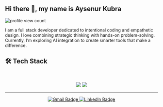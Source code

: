 ## Hi there 👋, my name is Aysenur Kubra

![profile view count](https://komarev.com/ghpvc/?username=AysenurKubra)

I am a full stack developer dedicated to intentional coding and empathetic design. I love combining strategic thinking with hands-on problem-solving. Currently, I’m exploring AI integration to create smarter tools that make a difference.

## 🛠️ Tech Stack

<br>

<p align="center">
  <img src="https://skillicons.dev/icons?i=ts,js,nodejs,react,angular,nextjs,docker,mongodb,postgres,prisma" />
  <img src="https://skillicons.dev/icons?i=html,css,sass,tailwind,nestjs,redux,git,postman,figma,vscode,webstorm" />
</p>

<hr>

<div align="center">
  <a href="mailto:aysenurkubra@gmail.com" target="_blank">
    <img src="https://img.shields.io/badge/Gmail-333333?style=for-the-badge&logo=gmail&logoColor=red" alt="Gmail Badge" />
  </a>
  <a href="https://linkedin.com/in/a-ustundag" target="_blank">
    <img src="https://img.shields.io/badge/LinkedIn-0077B5?style=for-the-badge&logo=linkedin&logoColor=white" alt="LinkedIn Badge" />
  </a>
</div>

<!-- ## ⚡️ Stats
<br>

<div align=center>
  <img width=390 src="https://github-readme-stats.vercel.app/api?username=AysenurKubra&theme=transparent&count_private=true&show_icons=true&rank_icon=github&locale=en" alt="AysenurKubra's GitHub Stats" />
  <img width=390 src="https://github-readme-streak-stats.herokuapp.com/?user=AysenurKubra&theme=transparent&count_private=true&border_radius=10&locale=en" alt="AysenurKubra's" />
  <img width=325 src="https://github-readme-stats.vercel.app/api/top-langs?username=AysenurKubra&theme=transparent&layout=donut&hide=css&langs_count=8&border_radius=10&show_icons=true&locale=en" alt="AysenurKubra's Most Used Languages" />
</div>

<hr> --!>

<!--  <div align="center"> 
  <p>Visitor count</p>
  <img src="https://profile-counter.glitch.me/{AysenurKubra}/count.svg" alt="Visitor's Count" width="120" />
</div> --!>

